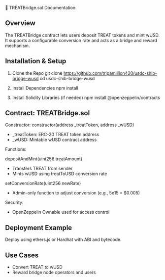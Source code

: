 📘 TREATBridge.sol Documentation

Overview
--------
The TREATBridge contract lets users deposit TREAT tokens and mint wUSD.
It supports a configurable conversion rate and acts as a bridge and reward mechanism.

Installation & Setup
--------------------
1. Clone the Repo
   git clone https://github.com/tripamillion420/usdc-shib-bridge-wusd
   cd usdc-shib-bridge-wusd

2. Install Dependencies
   npm install

3. Install Solidity Libraries (if needed)
   npm install @openzeppelin/contracts

Contract: TREATBridge.sol
-------------------------
Constructor:
  constructor(address _treatToken, address _wUSD)
  - _treatToken: ERC-20 TREAT token address
  - _wUSD: Mintable wUSD contract address

Functions:

depositAndMint(uint256 treatAmount)
  - Transfers TREAT from sender
  - Mints wUSD using treatToUSD conversion rate

setConversionRate(uint256 newRate)
  - Admin-only function to adjust conversion (e.g., 5e15 = $0.005)

Security:
  - OpenZeppelin Ownable used for access control

Deployment Example
------------------
Deploy using ethers.js or Hardhat with ABI and bytecode.

Use Cases
---------
- Convert TREAT to wUSD
- Reward bridge node operators and users